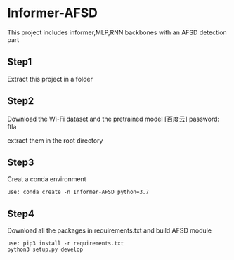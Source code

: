 # Informer-AFSD
This project includes informer,MLP,RNN backbones with an AFSD detection part

## Step1
Extract this project in a folder

## Step2
Download the Wi-Fi dataset and the pretrained model [\[百度云\]](链接：https://pan.baidu.com/s/146T_QCo1HGUL895mCFt8HQ?pwd=ftla) password: ftla

extract them in the root directory

## Step3
Creat a conda environment
```shell script
use: conda create -n Informer-AFSD python=3.7
```

## Step4
Download all the packages in requirements.txt and build AFSD module
```shell script
use: pip3 install -r requirements.txt
python3 setup.py develop
```
